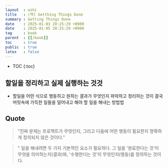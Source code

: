 ```yaml
---
layout  : wiki
title   : (책] Getthing Things Done
summary : Getting Things Done
date    : 2025-01-03 20:25:29 +0900
date    : 2025-01-05 20:25:29 +0900
tag     : book
parent  : [[/book]]
toc     : true
public  : true
latex   : false
---
```

* TOC
{:toc}

## 할일을 정리하고 실제 실행하는 것것

* 할일을 어떤 식으로 행동하고 원하는 결과가 무엇인지 파악하고 정리하는 것이 결국 머릿속에 가득한 일들을 덜어내고 해야 할 일을 해내는 방법법




## Quote

> "진짜 문제는 프로젝트가 무엇인지, 그리고 다음에 어떤 행동이 필요한지 명확하게 정의되지 않은 것이다." 

> " 일을 해내려면 두 가지 기본적인 요소가 필요하다. 그 일을 '완료한다는 것'이 무엇을 의미하는지(결과)와, '수행한다는 것'이 무엇인지(행동)를 정의하는 것이다.
